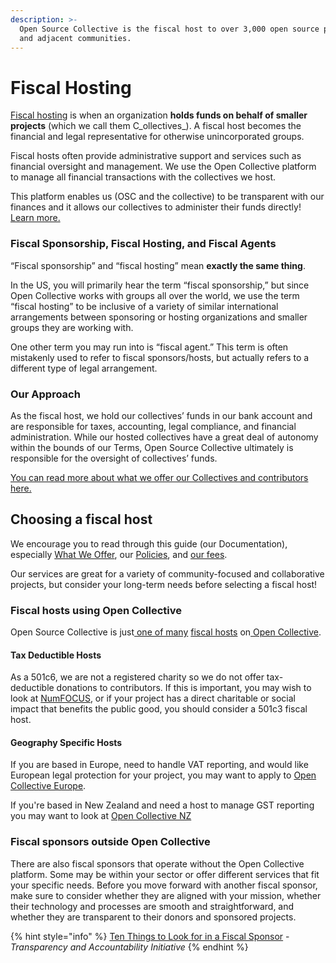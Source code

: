 ```yaml
---
description: >-
  Open Source Collective is the fiscal host to over 3,000 open source projects
  and adjacent communities.
---
```


# Fiscal Hosting

[Fiscal hosting](https://opencollective.com/fiscal-hosting) is when an organization **holds funds on behalf of smaller projects** (which we call them C\_ollectives\_). A fiscal host becomes the financial and legal representative for otherwise unincorporated groups.

Fiscal hosts often provide administrative support and services such as financial oversight and management. We use the Open Collective platform to manage all financial transactions with the collectives we host.

This platform enables us (OSC and the collective) to be transparent with our finances and it allows our collectives to administer their funds directly\![ Learn more.](https://opencollective.com/fiscal-hosting)

### Fiscal Sponsorship, Fiscal Hosting, and Fiscal Agents

“Fiscal sponsorship” and “fiscal hosting” mean **exactly the same thing**.

In the US, you will primarily hear the term “fiscal sponsorship,” but since Open Collective works with groups all over the world, we use the term “fiscal hosting” to be inclusive of a variety of similar international arrangements between sponsoring or hosting organizations and smaller groups they are working with.

One other term you may run into is “fiscal agent.” This term is often mistakenly used to refer to fiscal sponsors/hosts, but actually refers to a different type of legal arrangement.

### Our Approach

As the fiscal host, we hold our collectives’ funds in our bank account and are responsible for taxes, accounting, legal compliance, and financial administration. While our hosted collectives have a great deal of autonomy within the bounds of our Terms, Open Source Collective ultimately is responsible for the oversight of collectives’ funds.

[You can read more about what we offer our Collectives and contributors here.](./)

## Choosing a fiscal host

We encourage you to read through this guide (our Documentation), especially [What We Offer](./), our [Policies](../getting-started/terms-of-fiscal-sponsorship.md), and [our fees](../how-it-works/fees.md).

Our services are great for a variety of community-focused and collaborative projects, but consider your long-term needs before selecting a fiscal host!

### Fiscal hosts using Open Collective

Open Source Collective is just[ ](https://docs.opencollective.com/help/fiscal-hosts/fiscal-hosts#what-are-some-examples-of-fiscal-hosts)[one of many](https://opencollective.com/hosts) [fiscal hosts](https://docs.opencollective.com/help/fiscal-hosts/fiscal-hosts#what-are-some-examples-of-fiscal-hosts) on[ Open Collective](https://opencollective.com).

#### Tax Deductible Hosts

As a 501c6, we are not a registered charity so we do not offer tax-deductible donations to contributors. If this is important, you may wish to look at [NumFOCUS](https://opencollective.com/numfocus), or if your project has a direct charitable or social impact that benefits the public good, you should consider a 501c3 fiscal host.

#### Geography Specific Hosts

If you are based in Europe, need to handle VAT reporting, and would like European legal protection for your project, you may want to apply to [Open Collective Europe](https://opencollective.com/europe).

If you're based in New Zealand and need a host to manage GST reporting you may want to look at [Open Collective NZ](https://opencollective.com/ocnz)

### Fiscal sponsors outside Open Collective

There are also fiscal sponsors that operate without the Open Collective platform. Some may be within your sector or offer different services that fit your specific needs. Before you move forward with another fiscal sponsor, make sure to consider whether they are aligned with your mission, whether their technology and processes are smooth and straightforward, and whether they are transparent to their donors and sponsored projects.

{% hint style="info" %}
[Ten Things to Look for in a Fiscal Sponsor](https://www.transparency-initiative.org/blog/5011/ten-things-to-look-for-in-a-fiscal-sponsor/) - _Transparency and Accountability Initiative_
{% endhint %}
